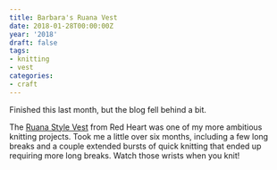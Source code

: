 ```yaml
---
title: Barbara's Ruana Vest
date: 2018-01-28T00:00:00Z
year: '2018'
draft: false
tags:
- knitting
- vest
categories:
- craft
---
```

Finished this last month, but the blog fell behind a bit.
<!--more-->

The [Ruana Style Vest][] from Red Heart was one of my more ambitious knitting projects. Took me a little over
six months, including a few long breaks and a couple extended bursts of quick knitting that ended up requiring
more long breaks. Watch those wrists when you knit!

[Ruana Style Vest]: http://www.redheart.com/free-patterns/ruana-style-vest
